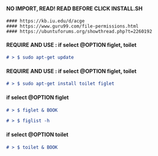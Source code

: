 #### NO IMPORT, READ! READ BEFORE CLICK INSTALL.SH


```
#### https://kb.iu.edu/d/acge
#### https://www.guru99.com/file-permissions.html
#### https://ubuntuforums.org/showthread.php?t=2260192
```


#### REQUIRE AND USE : if select @OPTION figlet, toilet


```markdown
# > $ sudo apt-get update
```

#### REQUIRE AND USE : if select @OPTION figlet, toilet

```markdown
# > $ sudo apt-get install toilet figlet
```

#### if select @OPTION figlet

```markdown
# > $ figlet & BOOK
```

```markdown
# > $ figlist -h 
```

#### if select @OPTION toilet

```markdown
# > $ toilet & BOOK
```





